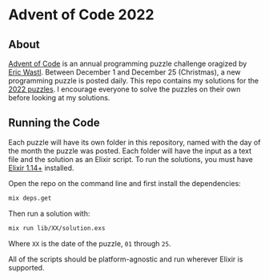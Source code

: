 # Advent of Code 2022

## About

[Advent of Code](https://adventofcode.com/) is an annual programming puzzle challenge oragized by [Eric Wastl](http://was.tl/). Between December 1 and December 25 (Christmas), a new programming puzzle is posted daily. This repo contains my solutions for the [2022 puzzles](https://adventofcode.com/2022). I encourage everyone to solve the puzzles on their own before looking at my solutions.

## Running the Code

Each puzzle will have its own folder in this repository, named with the day of the month the puzzle was posted. Each folder will have the input as a text file and the solution as an Elixir script. To run the solutions, you must have [Elixir 1.14+](https://elixir-lang.org/install.html) installed.

Open the repo on the command line and first install the dependencies:
```sh
mix deps.get
```
Then run a solution with:
```sh
mix run lib/XX/solution.exs
```
Where `XX` is the date of the puzzle, `01` through `25`.

All of the scripts should be platform-agnostic and run wherever Elixir is supported.